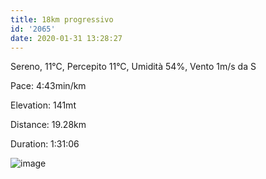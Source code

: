 ```yaml
---
title: 18km progressivo
id: '2065'
date: 2020-01-31 13:28:27
---
```


Sereno, 11°C, Percepito 11°C, Umidità 54%, Vento 1m/s da S

Pace: 4:43min/km

Elevation: 141mt

Distance: 19.28km

Duration: 1:31:06

![image](/images/2021/08/20200131-activity-map.png)